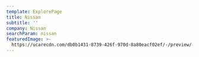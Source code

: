 ```yaml
---
template: ExplorePage
title: Nissan
subtitle: ''
company: Nissan
searchParam: nissan
featuredImage: >-
  https://ucarecdn.com/db0b1431-8739-426f-970d-8a80eacf02ef/-/preview/-/rotate/270/
---
```


